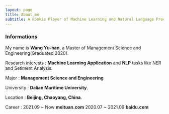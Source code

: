 ```yaml
---
layout: page
title: About me
subtitle: A Rookie Player of Machine Learning and Natural Language Processing.
---
```


### Informations

My name is **Wang Yu-han**, a Master of Management Science and Engineering(Graduated 2020).

Research interests : **Machine Learning Application** and **NLP** tasks like NER and Setiment Analysis.

Major : **Management Science and Engineering**

University : **Dalian Maritime University**.

Location : **Beijing, Chaoyang, China**.

Career : 
2021.09 ~ Now  **meituan.com**
2020.07 ~ 2021.09 **baidu.com**



